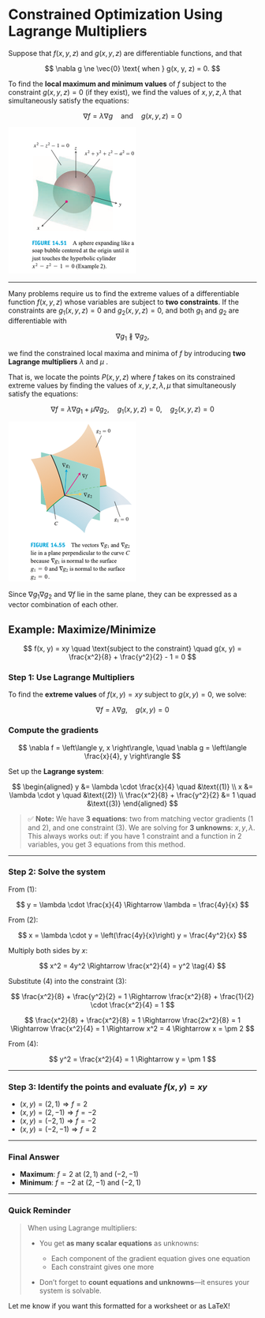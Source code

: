 # Constrained Optimization Using Lagrange Multipliers

Suppose that $f(x, y, z)$ and $g(x, y, z)$ are differentiable functions, and that

$$
\nabla g \ne \vec{0} \text{ when } g(x, y, z) = 0.
$$

To find the **local maximum and minimum values** of $f$ subject to the constraint $g(x, y, z) = 0$ (if they exist), we find the values of $x, y, z, \lambda$ that simultaneously satisfy the equations:

$$
\nabla f = \lambda \nabla g \quad \text{and} \quad g(x, y, z) = 0 \tag{1}
$$

![lagrange-multiplier](/public/images/lagrange-multiplier.png)

---

Many problems require us to find the extreme values of a differentiable function $f(x, y, z)$ whose variables are subject to **two constraints**.
If the constraints are $g_1(x, y, z) = 0$ and $g_2(x, y, z) = 0$, and both $g_1$ and $g_2$ are differentiable with

$$
\nabla g_1 \not\parallel \nabla g_2,
$$

we find the constrained local maxima and minima of $f$ by introducing **two Lagrange multipliers** $\lambda$ and $\mu$ .

That is, we locate the points $P(x, y, z)$ where $f$ takes on its constrained extreme values by finding the values of $x, y, z, \lambda, \mu$ that simultaneously satisfy the equations:

$$
\nabla f = \lambda \nabla g_1 + \mu \nabla g_2, \quad g_1(x, y, z) = 0, \quad g_2(x, y, z) = 0 \tag{2}
$$

![lagrange-multiplier-2](/public/images/lagrange-multiplier2.png)

Since $\nabla g_1 \nabla g_2$ and $\nabla f$ lie in the same plane, they can be expressed as a vector combination of each other.

## **Example: Maximize/Minimize**

$$
f(x, y) = xy \quad \text{subject to the constraint} \quad g(x, y) = \frac{x^2}{8} + \frac{y^2}{2} - 1 = 0
$$

### Step 1: Use Lagrange Multipliers

To find the **extreme values** of $f(x, y) = xy$ subject to $g(x, y) = 0$, we solve:

$$
\nabla f = \lambda \nabla g, \quad g(x, y) = 0
$$

### Compute the gradients

$$
\nabla f = \left\langle y, x \right\rangle, \quad \nabla g = \left\langle \frac{x}{4}, y \right\rangle
$$

Set up the **Lagrange system**:

$$
\begin{aligned}
y &= \lambda \cdot \frac{x}{4} \quad &\text{(1)} \\
x &= \lambda \cdot y \quad &\text{(2)} \\
\frac{x^2}{8} + \frac{y^2}{2} &= 1 \quad &\text{(3)}
\end{aligned}
$$

> ✅ **Note:**
> We have **3 equations**: two from matching vector gradients (1 and 2), and one constraint (3).
> We are solving for **3 unknowns**: $x, y, \lambda$.
> This always works out: if you have 1 constraint and a function in 2 variables, you get 3 equations from this method.

---

### Step 2: Solve the system

From (1):

$$
y = \lambda \cdot \frac{x}{4} \Rightarrow \lambda = \frac{4y}{x}
$$

From (2):

$$
x = \lambda \cdot y = \left(\frac{4y}{x}\right) y = \frac{4y^2}{x}
$$

Multiply both sides by $x$:

$$
x^2 = 4y^2 \Rightarrow \frac{x^2}{4} = y^2 \tag{4}
$$

Substitute (4) into the constraint (3):

$$
\frac{x^2}{8} + \frac{y^2}{2} = 1 \Rightarrow \frac{x^2}{8} + \frac{1}{2} \cdot \frac{x^2}{4} = 1
$$

$$
\frac{x^2}{8} + \frac{x^2}{8} = 1 \Rightarrow \frac{2x^2}{8} = 1 \Rightarrow \frac{x^2}{4} = 1 \Rightarrow x^2 = 4
\Rightarrow x = \pm 2
$$

From (4):

$$
y^2 = \frac{x^2}{4} = 1 \Rightarrow y = \pm 1
$$

---

### Step 3: Identify the points and evaluate $f(x, y) = xy$

* $(x, y) = (2, 1) \Rightarrow f = 2$
* $(x, y) = (2, -1) \Rightarrow f = -2$
* $(x, y) = (-2, 1) \Rightarrow f = -2$
* $(x, y) = (-2, -1) \Rightarrow f = 2$

---

### Final Answer

* **Maximum**: $f = 2$ at $(2, 1)$ and $(-2, -1)$
* **Minimum**: $f = -2$ at $(2, -1)$ and $(-2, 1)$

---

### **Quick Reminder**

> When using Lagrange multipliers:
>
> * You get **as many scalar equations** as unknowns:
>
>   * Each component of the gradient equation gives one equation
>   * Each constraint gives one more
> * Don’t forget to **count equations and unknowns**—it ensures your system is solvable.

Let me know if you want this formatted for a worksheet or as LaTeX!
